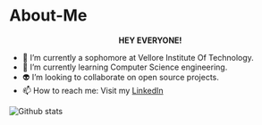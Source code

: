 # About-Me
<p align="center"><b>HEY EVERYONE!</b></p>


- 🔭 I’m currently a sophomore at Vellore Institute Of Technology.
- 🌱 I’m currently learning Computer Science engineering.
- 👽 I’m looking to collaborate on open source projects.
- 📫 How to reach me: Visit my [LinkedIn](https://www.linkedin.com/in/riya-gandhi-367287216/)

![Github stats](https://github-readme-stats.vercel.app/api?username=Riya2919)
